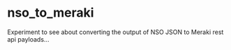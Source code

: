 # nso_to_meraki
Experiment to see about converting the output of NSO JSON to Meraki rest api payloads...
